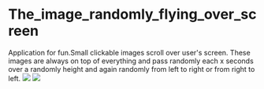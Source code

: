 # The_image_randomly_flying_over_screen
Application for fun.Small clickable images scroll over user's screen. These images are always on top of everything and pass randomly each x seconds over a randomly height and again randomly from left to right or from right to left.
![](d2v6J8NhRjMLLWZsnXesKeY_jXODnivhlKPbohgMZ6c_RndYqi3gqUhdhZw5q3L0u9euIgRkPrGHMTrilqs0-hGLv1vAoCmxmTqE80PCTJoETB4cRyEVElqTyrtd5aTFeJ_RdwW4o5h7GtwzsL_55bfJv_v2xXVGH2p0tSGjO3DACXyLFTnk8T4Kv9uCBXyPNnbdEnHgwmJDQqRla_knxa-qwe4BnVbxKZcgys5NfsRnJBtXyUE_bkx0B6yksD9F8MCfczYTuaj_UEphxxRhWw2z4BXPgBG1fk_JNjK_tJ7D6LF5TNr2N9hlJdq6K9sP3L7sk-PTvkKWaeKGX415swlEGLS1cAlvsDCY4di69XlHgvrS42nFVmBXnzkvnHDmof8kU1ftUxRnlU5oZzBSBIZkkyQTcRyeOa02Jg2IrU8TvBfNArM9PkddW_5sbqXWj-hbIOQeMs28h4CtPBkGvHzuYJ_iDQU4yZZKksCi6EL7Z-PMXdP4IIQp4TfEFv9kf3perCxVF7T-fmB2sGR1c189z_6ptFacDkbLB9xNskXWZFLJCjwvmsv9n8muKrjPw0XpMGAKoQ=w493-h657-no)
![](https://photos.google.com/album/AF1QipPHQZLZ-4O56p55qMK4BPzqATHVPty1aaC32SN_/photo/AF1QipNPRaQFO2eeju3kr87aa1TVTx0W1-UOIV-hyCdS?hl=ru)
